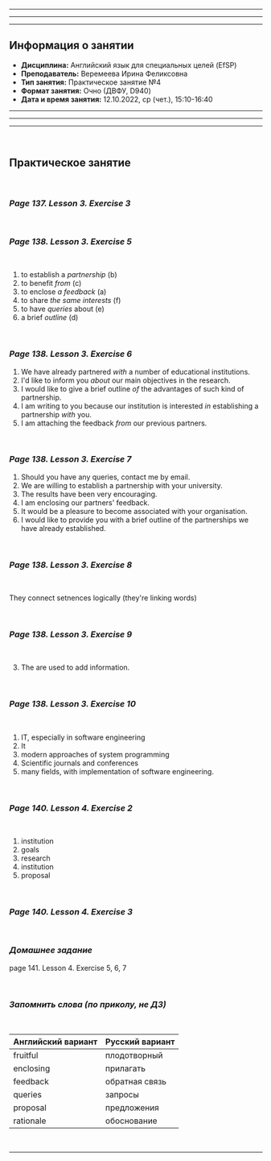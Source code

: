 ___
___
___
## Информация о занятии
- __Дисциплина:__ Английский язык для специальных целей (EfSP)
- __Преподаватель:__ Веремеева Ирина Феликсовна
- __Тип занятия:__ Практическое занятие №4
- __Формат занятия:__ Очно (ДВФУ, D940)
- __Дата и время занятия:__ 12.10.2022, ср (чет.), 15:10-16:40
___
___
___

&nbsp;

## Практическое занятие

&nbsp;

### ___Page 137. Lesson 3. Exercise 3___

&nbsp;

### ___Page 138. Lesson 3. Exercise 5___

&nbsp;

1. to establish a _partnership_ (b)
2. to benefit _from_ (c)
3. to enclose _a feedback_ (a)
4. to share _the same interests_ (f)
5. to have _queries_ about (e)
6. a brief _outline_ (d)

&nbsp;

### ___Page 138. Lesson 3. Exercise 6___

1. We have already partnered _with_ a number of educational institutions.
2. I'd like to inform you _about_ our main objectives in the research. 
3. I would like to give a brief outline _of_ the advantages of such kind
of partnership.
4. I am writing to you because our institution is interested _in_
establishing a partnership _with_ you.
5. I am attaching the feedback _from_ our previous partners.

&nbsp;

### ___Page 138. Lesson 3. Exercise 7___

1. Should you have any queries, contact me by email.
2. We are willing to establish a partnership with your university.
3. The results have been very encouraging.
4. I am enclosing our partners' feedback.
5. It would be a pleasure to become associated with your organisation.
6. I would like to provide you with a brief outline of the partnerships
we have already established.

&nbsp;

### ___Page 138. Lesson 3. Exercise 8___

&nbsp;

They connect setnences logically (they're linking words)

&nbsp;

### ___Page 138. Lesson 3. Exercise 9___

&nbsp;

3. The are used to add information.

&nbsp;

### ___Page 138. Lesson 3. Exercise 10___

&nbsp;

1. IT, especially in software engineering
2. It
3. modern approaches of system programming
4. Scientific journals and conferences
5. many fields, with implementation of software engineering.

&nbsp;

### ___Page 140. Lesson 4. Exercise 2___

&nbsp;

1. institution
2. goals
3. research
4. institution
5. proposal

&nbsp;

### ___Page 140. Lesson 4. Exercise 3___

&nbsp;

### ___Домашнее задание___

page 141. Lesson 4. Exercise 5, 6, 7

&nbsp;

### ___Запомнить слова (по приколу, не ДЗ)___

&nbsp;

|Английский вариант|Русский вариант|
|-|-|
|fruitful|плодотворный|
|enclosing|прилагать|
|feedback|обратная связь|
|queries|запросы|
|proposal|предложения|
|rationale|обоснование|

&nbsp;

___